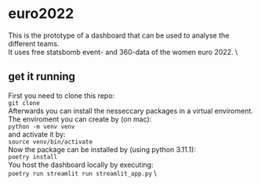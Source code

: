 # euro2022
This is the prototype of a dashboard that can be used to analyse the different teams.  \
It uses free statsbomb event- and 360-data of the women euro 2022.  \
## get it running
First you need to clone this repo: \
`git clone ` \
Afterwards you can install the nesseccary packages in a virtual enviroment. \
The enviroment you can create by (on mac): \
`python -m venv venv` \
and activate it by: \
`source venv/bin/activate` \
Now the package can be installed by (using python 3.11.1): \
`poetry install` \
You host the dashboard locally by executing: \
`poetry run streamlit run streamlit_app.py` \
